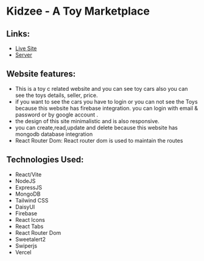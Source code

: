 # Kidzee - A Toy Marketplace

## Links:
* [Live Site](https://toy-marketplace-b19a0.web.app)
* [Server](https://github.com/ras1k/toy-marketplace-server)

## Website features:
* This is a toy c related website and you can see toy cars also you can see the toys details, seller, price. 
* if you want to see the cars you have to login or you can not see the Toys because this website has firebase integration. you can login with email & password or by google account .
* the design of this site minimalistic and is also responsive.
* you can create,read,update and delete because this website has mongodb database integration 
* React Router Dom:  React router dom is used to maintain the routes

## Technologies Used: 
* React/Vite
* NodeJS
* ExpressJS
* MongoDB
* Tailwind CSS
* DaisyUI
* Firebase
* React Icons
* React Tabs
* React Router Dom
* Sweetalert2
* Swiperjs
* Vercel
